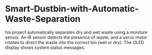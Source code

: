 # Smart-Dustbin-with-Automatic-Waste-Separation
his project automatically separates dry and wet waste using a moisture sensor.   An IR sensor detects the presence of waste, and a servo motor rotates to direct   the waste into the correct bin (wet or dry). The OLED display shows system   status messages.
